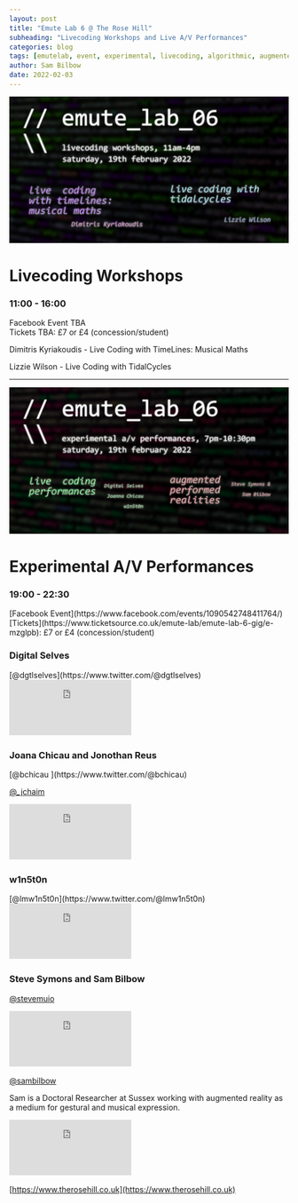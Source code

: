 ```yaml
---
layout: post
title: "Emute Lab 6 @ The Rose Hill"
subheading: "Livecoding Workshops and Live A/V Performances"
categories: blog
tags: [emutelab, event, experimental, livecoding, algorithmic, augmented reality]
author: Sam Bilbow
date: 2022-02-03
---
```

![emutelab6!](/../../img/emutelab6ws.png)
<h1>Livecoding Workshops</h1>
<h3>11:00 - 16:00</h3>
Facebook Event TBA <br> Tickets TBA: £7 or £4 (concession/student)

Dimitris Kyriakoudis - Live Coding with TimeLines: Musical Maths

Lizzie Wilson - Live Coding with TidalCycles 

---
![emutelab6!](/../../img/emutelab6.png)
<h1>Experimental A/V Performances</h1>
<h3>19:00 - 22:30</h3>
[Facebook Event](https://www.facebook.com/events/1090542748411764/) <br> [Tickets](https://www.ticketsource.co.uk/emute-lab/emute-lab-6-gig/e-mzglpb): £7 or £4 (concession/student)


<h3>Digital Selves</h3>
[@dgtlselves](https://www.twitter.com/@dgtlselves)


<iframe width="220" height="100" src="https://www.youtube.com/embed/VPeX3hzsiO0" frameborder="0" allow="accelerometer; autoplay; encrypted-media; gyroscope; picture-in-picture" allowfullscreen></iframe>

<h3>Joana Chicau and Jonothan Reus</h3>
[@bchicau ](https://www.twitter.com/@bchicau)

[@_jchaim](https://www.twitter.com/@_jchaim)


<iframe width="220" height="100" src="https://www.youtube.com/embed/zMydMePetkE" frameborder="0" allow="accelerometer; autoplay; encrypted-media; gyroscope; picture-in-picture" allowfullscreen></iframe>

<h3>w1n5t0n</h3>
[@lmw1n5t0n](https://www.twitter.com/@lmw1n5t0n)


<iframe width="220" height="100" src="https://www.youtube.com/embed/dsHnWE6_JbE" frameborder="0" allow="accelerometer; autoplay; encrypted-media; gyroscope; picture-in-picture" allowfullscreen></iframe>

<h3>Steve Symons and Sam Bilbow</h3>

[@stevemuio](https://www.twitter.com/@stevemuio)


<iframe width="220" height="100" src="https://www.youtube.com/embed/3MBnnZnGak8" frameborder="0" allow="accelerometer; autoplay; encrypted-media; gyroscope; picture-in-picture" allowfullscreen></iframe>

[@sambilbow](https://www.twitter.com/@sambilbow)

Sam is a Doctoral Researcher at Sussex working with augmented reality as a medium for gestural and musical expression.
<iframe width="220" height="100" src="https://www.youtube.com/embed/gY2QtK907cU?start=92" frameborder="0" allow="accelerometer; autoplay; encrypted-media; gyroscope; picture-in-picture" allowfullscreen></iframe>

[https://www.therosehill.co.uk](https://www.therosehill.co.uk)